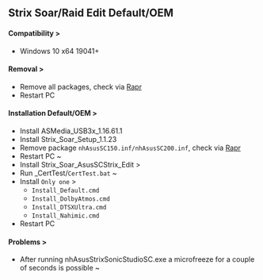 ## Strix Soar/Raid Edit Default/OEM
#### Compatibility >
- Windows 10 x64 19041+
#### Removal >
- Remove all packages, check via [Rapr][DriverStoreExplorer]
- Restart PC
#### Installation Default/OEM >
- Install ASMedia_USB3x_1.16.61.1
- Install Strix_Soar_Setup_1.1.23
- Remove package `nhAsusSC150.inf/nhAsusSC200.inf`, check via [Rapr][DriverStoreExplorer]
- Restart PC ~
- Install Strix_Soar_AsusSCStrix_Edit >
- Run _CertTest/`CertTest.bat` ~
- Install `Only one` >
  - `Install_Default.cmd`
  - `Install_DolbyAtmos.cmd`
  - `Install_DTSXUltra.cmd`
  - `Install_Nahimic.cmd`
- Restart PC
#### Problems >
- After running nhAsusStrixSonicStudioSC.exe a microfreeze for a couple of seconds is possible ~

[DriverStoreExplorer]: https://github.com/lostindark/DriverStoreExplorer
